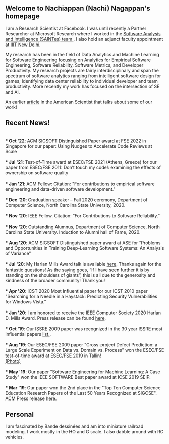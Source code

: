 <!-- Global site tag (gtag.js) - Google Analytics -->
<script async src="https://www.googletagmanager.com/gtag/js?id=UA-148953677-1"></script>
<script>
  window.dataLayer = window.dataLayer || [];
  function gtag(){dataLayer.push(arguments);}
  gtag('js', new Date());

  gtag('config', 'UA-148953677-1');
</script>

## Welcome to Nachiappan (Nachi) Nagappan's homepage

I am a Research Scientist at Facebook. I was until recently a Partner Researcher at Microsoft Research where I worked in the <a href="https://www.microsoft.com/en-us/research/group/saint-group/"> Software Analysis and Intelligence (SAINTes) team </a>. I also hold an adjunct faculty appointment at <a href = "https://www.iiitd.ac.in/">IIIT New Delhi</a>.

My research has been in the field of Data Analytics and Machine Learning for Software Engineering focusing on Analytics for Empirical Software Engineering, Software Reliability, Software Metrics, and Developer Productivity. My research projects are fairly interdisciplinary and span the spectrum of software analytics ranging from intelligent software design for games; identifying data center reliability to individual developer and team productivity. More recently my work has focused on the intersection of SE and AI.

An earlier <a href="https://www.americanscientist.org/article/empirical-software-engineering">article</a> in the American Scientist that talks about some of our work!

## Recent News!
<br> <b>* Oct '22</b>: ACM SIGSOFT Distinguished Paper award at FSE 2022 in Singapore for our paper: Using Nudges to Accelerate Code Reviews at Scale<br>
<br> <b>* Jul '21</b>: Test-of-Time award at ESEC/FSE 2021 (Athens, Greece) for our paper from ESEC/FSE 2011: Don’t touch my code!: examining the effects of ownership on software quality<br>
<br> <b>* Jan '21</b>: ACM Fellow: Citation: "For contributions to empirical software engineering and data-driven software development."<br>
<br> <b>* Dec '20</b>: Graduation speaker – Fall 2020 ceremony, Department of Computer Science, North Carolina State University, 2020.<br>
<br> <b>* Nov '20</b>: IEEE Fellow. Citation: “For Contributions to Software Reliability.”<br>
<br> <b>* Nov '20</b>: Outstanding Alumnus, Department of Computer Science, North Carolina State University. Induction to Alumni hall of Fame, 2020.<br>
<br> <b>* Aug '20</b>: ACM SIGSOFT Distinguished paper award at ASE for “Problems and Opportunities in Training Deep-Learning Software Systems: An Analysis of Variance”<br>
<br> <b>* Jul '20</b>: My Harlan Mills Award talk is available <a href="Harlan-Mills-Talk.pdf">here</a>. Thanks again for the fantastic questions! As the saying goes, “If I have seen further it is by standing on the shoulders of giants”, this is all due to the generosity and kindness of the broader community! Thank you! <br>
<br> <b>* Apr '20</b>: ICST 2020 Most Influential paper for our ICST 2010 paper "Searching for a Needle in a Haystack: Predicting Security Vulnerabilities for Windows Vista." <br>
        <br> <b>* Jan '20</b>: I am honored to receive the IEEE Computer Society 2020 Harlan D. Mills Award. Press release can be found <a href="https://www.computer.org/press-room/2020-news/2020-ieee-mills-award-nagappan">here</a>.<br>
        <br> <b>* Oct '19</b>: Our ISSRE 2009 paper was recognized in the 30 year ISSRE most influential papers <a href="http://2019.issre.net/node/77">list.</a>.<br>
        <br> <b>* Aug '19</b>: Our ESEC/FSE 2009 paper "Cross-project Defect Prediction: a Large Scale Experiment on Data vs. Domain vs. Process" won the ESEC/FSE test-of-time award at <a href="https://esec-fse19.ut.ee/program/overview/">ESEC/FSE 2019</a> in Tallin! <br><a href="Award.jpeg">(Photo)</a><br>  
         <b>* May '19</b>: Our paper "Software Engineering for Machine Learning: A Case Study" won the IEEE SOFTWARE Best paper award at ICSE 2019 SEIP. <br>
        <br> <b>* Mar '19</b>: Our paper won the 2nd place in the "Top Ten Computer Science Education Research Papers of the Last 50 Years Recognized at SIGCSE". ACM Press release <a href="https://www.acm.org/media-center/2019/march/sigcse-top-10-papers">here</a>.<br> 

## Personal

I am fascinated by Bande dessinées and am into miniature railroad modeling. I work mostly in the HO and G scale. I also dabble around with RC vehicles.




